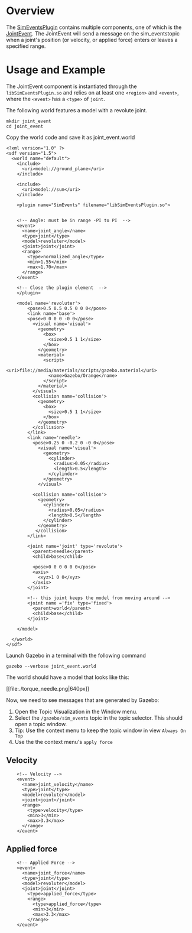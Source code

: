 # Overview

The [SimEventsPlugin](http://gazebosim.org/api/code/dev/classgazebo_1_1SimEventsPlugin.html) contains multiple components, one of which is the
[JointEvent](http://gazebosim.org/api/code/dev/classgazebo_1_1JointEventSource.html). The JointEvent will send a message on the sim_eventstopic when a joint's position (or velocity, or applied force) enters or leaves a specified range.

# Usage and Example

The JointEvent component is instantiated through the
`libSimEventsPlugin.so` and relies on at least one `<region>` and `<event>`,
  where the `<event>` has a `<type>` of `joint`.

The following world features a model with a revolute joint.

~~~
mkdir joint_event
cd joint_event
~~~

Copy the world code and save it as joint_event.world

<include lang='sdf' src='./joint_event_position.world'/>

~~~
<?xml version="1.0" ?>
<sdf version="1.5">
  <world name="default">
    <include>
      <uri>model://ground_plane</uri>
    </include>

    <include>
      <uri>model://sun</uri>
    </include>

    <plugin name="SimEvents" filename="libSimEventsPlugin.so">


    <!-- Angle: must be in range -PI to PI  -->
    <event>
      <name>joint_angle</name>
      <type>joint</type>
      <model>revoluter</model>
      <joint>joint</joint>
      <range>
        <type>normalized_angle</type>
        <min>1.55</min>
        <max>1.70</max>
      </range>
    </event>

    <!-- Close the plugin element  -->
    </plugin>

    <model name='revoluter'>
        <pose>0.5 0.5 0.5 0 0 0</pose>
        <link name='base'>
        <pose>0 0 0 0 -0 0</pose>
          <visual name='visual'>
            <geometry>
              <box>
                <size>0.5 1 1</size>
              </box>
            </geometry>
            <material>
              <script>
                <uri>file://media/materials/scripts/gazebo.material</uri>
                <name>Gazebo/Orange</name>
              </script>
            </material>
          </visual>
          <collision name='collision'>
            <geometry>
              <box>
                <size>0.5 1 1</size>
              </box>
            </geometry>
          </collision>
        </link>
        <link name='needle'>
          <pose>0.25 0 -0.2 0 -0 0</pose>
            <visual name='visual'>
              <geometry>
                <cylinder>
                  <radius>0.05</radius>
                  <length>0.5</length>
                </cylinder>
              </geometry>
            </visual>

          <collision name='collision'>
            <geometry>
              <cylinder>
                <radius>0.05</radius>
                <length>0.5</length>
              </cylinder>
            </geometry>
           </collision>
        </link>

        <joint name='joint' type='revolute'>
          <parent>needle</parent>
          <child>base</child>

          <pose>0 0 0 0 0 0</pose>
          <axis>
            <xyz>1 0 0</xyz>
          </axis>
        </joint>

        <!-- this joint keeps the model from moving around -->
        <joint name ='fix' type='fixed'>
          <parent>world</parent>
          <child>base</child>
        </joint>

    </model>

  </world>
</sdf>

~~~

Launch Gazebo in a terminal with the following  command

~~~
gazebo --verbose joint_event.world
~~~

The world should have a model that looks like this:

[[file:./torque_needle.png|640px]]

Now, we need to see messages that are generated by Gazebo:

1. Open the Topic Visualization in the Window menu.
1. Select the `/gazebo/sim_events` topic in the topic selector. This should open a topic window.
1. Tip: Use the context menu to keep the topic window in view `Always On Top`
1. Use the the context menu's `apply force`

## Velocity

~~~
    <!-- Velocity -->
    <event>
      <name>joint_velocity</name>
      <type>joint</type>
      <model>revoluter</model>
      <joint>joint</joint>
      <range>
        <type>velocity</type>
        <min>3</min>
        <max>3.3</max>
      </range>
    </event>
~~~

## Applied force

~~~
    <!-- Applied Force -->
    <event>
      <name>joint_force</name>
      <type>joint</type>
      <model>revoluter</model>
      <joint>joint</joint>
        <type>applied_force</type>
        <range>
          <type>applied_force</type>
          <min>3</min>
          <max>3.3</max>
        </range>
    </event>

~~~
